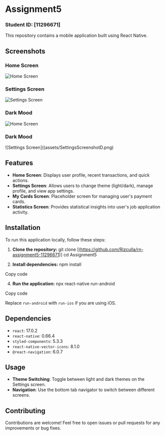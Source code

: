# Assignment5

### Student ID: [11296671]

This repository contains a mobile application built using React Native.

## Screenshots

### Home Screen
![Home Screen](assets/HomeScreenshotL.png)

### Settings Screen
![Settings Screen](assets/SettingsScreenshotL.png)

### Dark Mood 
![Home Screen](assets/HomeScreenshotD.png)

### Dark Mood
![Settings Screen]((assets/SettingsScreenshotD.png)

## Features

- **Home Screen**: Displays user profile, recent transactions, and quick actions.
- **Settings Screen**: Allows users to change theme (light/dark), manage profile, and view app settings.
- **My Cards Screen**: Placeholder screen for managing user's payment cards.
- **Statistics Screen**: Provides statistical insights into user's job application activity.

## Installation

To run this application locally, follow these steps:

1. **Clone the repository:**
   git clone [(https://github.com/Rizculla/rn-assignment5-11296671)]
cd Assignment5


2. **Install dependencies:**
npm install

Copy code

4. **Run the application:**
npx react-native run-android

Copy code

Replace `run-android` with `run-ios` if you are using iOS.

## Dependencies

- `react`: 17.0.2
- `react-native`: 0.66.4
- `styled-components`: 5.3.3
- `react-native-vector-icons`: 8.1.0
- `@react-navigation`: 6.0.7

## Usage

- **Theme Switching**: Toggle between light and dark themes on the Settings screen.
- **Navigation**: Use the bottom tab navigator to switch between different screens.

## Contributing

Contributions are welcome! Feel free to open issues or pull requests for any improvements or bug fixes.

